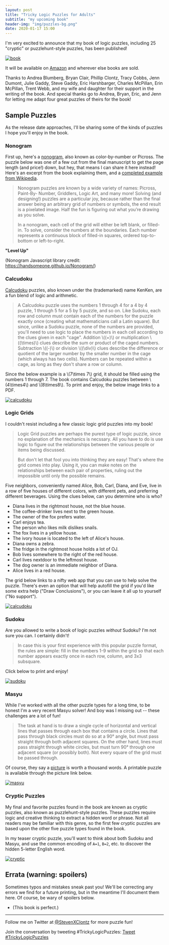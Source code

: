 ```yaml
---
layout: post
title: "Tricky Logic Puzzles for Adults"
subtitle: "my upcoming book"
header-img: "img/puzzles-bg.png"
date: 2020-01-17 15:00
---
```


I'm very excited to announce that my book of logic puzzles,
including 25 "cryptic" or puzzlehunt-style puzzles,
has been published!

[![book](/img/2020book.jpg)](https://smile.amazon.com/Tricky-Logic-Puzzles-Adults-Difficult/dp/1646111451/)

It will be available on
[Amazon](https://smile.amazon.com/Tricky-Logic-Puzzles-Adults-Difficult/dp/1646111451/)
and wherever else books are sold.

Thanks to Andrea Blumberg, Bryan Clair, Phillip Clontz, Tracy Cobbs, Jenn Dumont, Julie Gaddy, Steve Gaddy, Eric Harshbarger, Charles McPillan, Erin McPillan, Trent Webb, and my wife and daughter for their support in the writing of the book. And special thanks go to Andrea, Bryan, Eric, and Jenn for letting me adapt four great puzzles of theirs for the book!

## Sample Puzzles

As the release date approaches, I'll be sharing some of the kinds of puzzles
I hope you'll enjoy in the book.

### Nonogram

First up, here's a
[nonogram](https://en.wikipedia.org/wiki/Nonogram), also known as
color-by-number or Picross. The puzzle below was one of a few
cut from the final manuscript to get
the page length (and price!) down, but hey, that means I can share it
here instead! Here's an excerpt from the book explaining them,
and a [completed example from Wikipedia](https://en.wikipedia.org/wiki/Nonogram#/media/File:Nonogram_wiki.svg).

> Nonogram puzzles are known by a wide variety of names: Picross, Paint-By-
> Number, Griddlers, Logic Art, and many more! Solving (and designing!)
> puzzles are a particular joy, because rather than the final answer being an
> arbitrary grid of numbers or symbols, the end result is a pixelated image. Half
> the fun is figuring out what you’re drawing as you solve.
> 
> In a nonogram, each cell of the grid will either be left blank, or filled-in. To solve,
> consider the numbers at the boundaries. Each number represents a continuous
> block of filled-in squares, ordered top-to-bottom or left-to-right.

**"Level Up"**

<canvas id="medium4" style="width:100%"></canvas>
<script src="https://handsomeone.github.io/Nonogram/nonogram.min.js"></script>
<script type="text/javascript">
new nonogram.Game(
[[3,1,3],[1,3,3,1],[3,1,2],[1,1,1,1],[3,1,2],[3,1,3,1],[1,3,3,1],[3,1,1],[2,1,1],[3,2,1],[2,4,1],[1,1,1,1,3],[15],[1,1,1,1,1,1,1],[1,1,1,1,1,1,1,1]],[[1,2,2,1],[2,4,3,2],[1,2,3,1,1],[1,3],[2,2,1,1],[4,4,2],[2,2,1,1],[4],[2,2,2,1,1],[3,4,2,2],[2,2,3,1],[1,2],[1,1,2,1],[13],[2,1]],
  'medium4', {'theme': {'filledColor': 'blue','isMeshed':true}}
);
</script>

(Nonogram Javascript library credit:
<https://handsomeone.github.io/Nonogram/>)

### Calcudoku

[Calcudoku](https://en.wikipedia.org/wiki/KenKen)
puzzles, also known under the (trademarked) name KenKen,
are a fun blend of logic and arithmetic.


> A Calcudoku puzzle uses the numbers 1 through 4 for a 4 by 4
> puzzle, 1 through 5 for a 5 by 5 puzzle, and so on.
> Like Sudoku, each row and column must contain each of the
> numbers for the puzzle exactly once (creating what
> mathematicians call a Latin square).
> But since, unlike a Sudoku puzzle, none of the numbers are
> provided, you'll need to use logic
> to place the numbers in each cell according to the clues
> given in each "cage". Addition \\((+)\\) or
> multiplication \\((\times)\\) clues describe the sum or product
> of the caged numbers. Subtraction \\((-)\\)
> or division
> \\((\\div)\\) clues describe the difference or quotient of the
> larger number by the smaller number in the cage
> (which always has two cells). Numbers can be repeated
> within a cage, as long as they don't share a row
> or column.

Since the below example is a \\(7\times 7\\) grid, it should
be filled using the numbers 1 through 7.
The book contains Calcudoku puzzles between
\\(4\times4\\) and \\(8\times8\\).
To print and enjoy, the below image links to a PDF.

[![calcudoku](/img/20200126/calcudoku.png)](/img/20200126/calcudoku.pdf)


### Logic Grids

I couldn't resist including a few classic logic grid puzzles
into my book!

> Logic Grid puzzles are perhaps the purest type of
> logic puzzle, since no explanation of the mechanics
> is necssary. All you have to do is use logic to figure
> out the relationships between the various people or
> items being discussed. 
> 
> But don't let that fool you into
> thinking they are easy! That's where the grid comes
> into play. Using it, you can make notes on the
> relationships between each pair of properties,
> ruling out the impossible until only the possible
> remains.

Five neighbors, conveniently named Alice, Bob, Carl,
Diana, and Eve, live in a row of five houses of
different colors, with different pets, and preferring
different beverages. Using the clues below, can you
determine who is who?

- Diana lives in the rightmost house, not the blue house.
- The coffee-drinker lives next to the green house.
- The owner of the fox prefers water.
- Carl enjoys tea.
- The person who likes milk dislikes snails.
- The fox lives in a yellow house.
- The ivory house is located to the left of Alice's house.
- Diana owns a zebra.
- The fridge in the rightmost house holds a lot of OJ.
- Bob lives somewhere to the right of the red house.
- Carl lives nextdoor to the leftmost house.
- The dog owner is an immediate neighbor of Diana.
- Alice lives in a red house.

The grid below links to a nifty web app that you can
use to help solve the puzzle. There's even an option
that will help autofill the grid if you'd like some extra help
("Draw Conclusions"), or you can
leave it all up to yourself ("No support").

[![calcudoku](/img/20200126/grid.png)](https://www.jsingler.de/apps/logikloeser/?language=en#(at:n,items:!(!(Leftmost,'2nd','3rd','4th',Rightmost),!(Alice,Bob,Carl,Diana,Eve),!(blue,green,ivory,red,yellow),!(coffee,milk,tea,'orange%20juice',water),!(dog,fox,horse,snails,zebra)),ms:t,n:!(),nc:5,ni:5,p:!(),v:0))

<!-- spoilers omg
Answers:
first house: Eve, yellow, water, fox, 
second house: Carl, ivory, tea, snails, 
middle house: Alice, red, milk, horse, 
fourth house: Bob, blue, coffee, dog, 
last house: Diana, green, orange juice, zebra, 
-->

### Sudoku

Are you allowed to write a book of logic puzzles *without* Sudoku?
I'm not sure you can. I certainly didn't!

> In case this is your first experience with this popular puzzle
> format, the rules are simple: fill in the numbers 1-9 within
> the grid so that each number appears exactly once in each
> row, column, and 3x3 subsquare.

Click below to print and enjoy!

[![sudoku](/img/20200126/sudoku.png)](/img/20200126/sudoku.pdf)

### Masyu

While I've worked with all the other puzzle types for a long time,
to be honest I'm a very recent Masyu solver! And boy was I missing
out -- these challenges are a lot of fun!

> The task at hand is to draw a single cycle of horizontal
> and vertical lines that passes through each box that
> contains a circle. Lines that pass through black circles
> must do so at a 90° angle, but must pass straight
> through both adjacent squares. On the other hand, lines
> must pass straight through white circles, but must
> turn 90° through one adjacent square (or possibly
> both). Not every square of the grid must be passed through.

Of course, they say a
[picture](https://en.wikipedia.org/wiki/Masyu#/media/File:Masyu_puzzle_solution.svg)
is worth a thousand words. A printable puzzle is available
through the picture link below.

[![masyu](/img/20200126/masyu.png)](/img/20200126/masyu.pdf)

### Cryptic Puzzles

My final and favorite puzzles found
in the book are known as cryptic puzzles,
also known as puzzlehunt-style puzzles. These puzzles
require logic and creative thinking to extract a hidden
word or phrase. Not all readers may be familiar with this
genre, so the first few cryptic puzzles are based upon
the other five puzzle types found in the book.

In my teaser cryptic puzzle, you'll want to think about
both Sudoku and Masyu, and use the common encoding of
`A=1`, `B=2`, etc. to discover the hidden 5-letter English
word.

[![cryptic](/img/20200126/cryptic.png)](/img/20200126/cryptic.pdf)

## Errata (warning: spoilers)

Sometimes typos and mistakes sneak past you! We'll be correcting
any errors we find for a future printing, but in the meantime I'll
document them here. Of course, be wary of spoilers below.

- (This book is perfect.)

---

Follow me on Twitter at
<a href="https://twitter.com/StevenXClontz">@StevenXClontz</a>
for more puzzle fun!

Join the conversation by tweeting #TrickyLogicPuzzles:
<a href="https://twitter.com/intent/tweet?button_hashtag=TrickyLogicPuzzles&ref_src=twsrc%5Etfw" class="twitter-hashtag-button" data-show-count="false">Tweet #TrickyLogicPuzzles</a><script async src="https://platform.twitter.com/widgets.js" charset="utf-8"></script>
